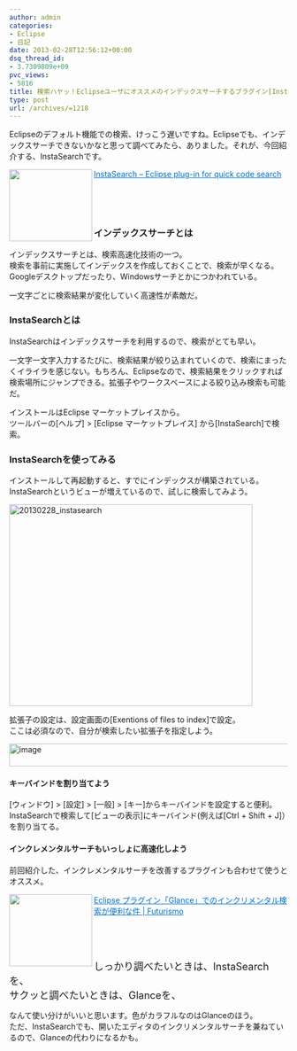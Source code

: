 ```yaml
---
author: admin
categories:
- Eclipse
- 日記
date: 2013-02-28T12:56:12+00:00
dsq_thread_id:
- 3.7309809e+09
pvc_views:
- 5816
title: 検索ハヤッ！Eclipseユーザにオススメのインデックスサーチするプラグイン[InstaSearch]の紹介
type: post
url: /archives/=1218
---
```


Eclipseのデフォルト機能での検索、けっこう遅いですね。Eclipseでも、インデックスサーチできないかなと思って調べてみたら、ありました。それが、今回紹介する、InstaSearchです。

<a href="http://code.inf.unibz.it/projects/instasearch/" target="_blank"><img class="alignleft" border="0" alt="" align="left" src="http://capture.heartrails.com/150x130/shadow?http://code.inf.unibz.it/projects/instasearch/" width="150" height="130" /></a> <a style="color: #0070c5" href="http://code.inf.unibz.it/projects/instasearch/" target="_blank">InstaSearch &#8211; Eclipse plug-in for quick code search</a>  <img border="0" alt="" src="http://b.hatena.ne.jp/entry/image/http://code.inf.unibz.it/projects/instasearch/" />

&#160;

&#160;

### インデックスサーチとは

インデックスサーチとは、検索高速化技術の一つ。   
検索を事前に実施してインデックスを作成しておくことで、検索が早くなる。   
Googleデスクトップだったり、Windowsサーチとかにつかわれている。

一文字ごとに検索結果が変化していく高速性が素敵だ。

### InstaSearchとは

InstaSearchはインデックスサーチを利用するので、検索がとても早い。

一文字一文字入力するたびに、検索結果が絞り込まれていくので、検索にまったくイライラを感じない。もちろん、Eclipseなので、検索結果をクリックすれば検索場所にジャンプできる。拡張子やワークスベースによる絞り込み検索も可能だ。

インストールはEclipse マーケットプレイスから。   
ツールバーの[ヘルプ] > [Eclipse マーケットプレイス] から[InstaSearch]で検索。

### InstaSearchを使ってみる

インストールして再起動すると、すでにインデックスが構築されている。   
InstaSearchというビューが増えているので、試しに検索してみよう。

[<img style="background-image: none; border-bottom: 0px; border-left: 0px; padding-left: 0px; padding-right: 0px; display: inline; border-top: 0px; border-right: 0px; padding-top: 0px" title="20130228_instasearch" border="0" alt="20130228_instasearch" src="http://hmi-me.ciao.jp/wordpress/wp-content/uploads/20130228_instasearch_thumb.png" width="440" height="364" />][1]

拡張子の設定は、設定画面の[Exentions of files to index]で設定。   
ここは必須なので、自分が検索したい拡張子を指定しよう。

[<img style="background-image: none; border-bottom: 0px; border-left: 0px; padding-left: 0px; padding-right: 0px; display: inline; border-top: 0px; border-right: 0px; padding-top: 0px" title="image" border="0" alt="image" src="http://hmi-me.ciao.jp/wordpress/wp-content/uploads/image_thumb90.png" width="561" height="41" />][2]

#### キーバインドを割り当てよう

[ウィンドウ] > [設定] > [一般] > [キー]からキーバインドを設定すると便利。   
InstaSearchで検索して[ビューの表示]にキーバインド(例えば[Ctrl + Shift + J]）を割り当てる。

#### インクレメンタルサーチもいっしょに高速化しよう

前回紹介した、インクレメンタルサーチを改善するプラグインも合わせて使うとオススメ。

<a href="https://futurismo.biz/archives/1209" target="_blank"><img class="alignleft" border="0" alt="" align="left" src="http://capture.heartrails.com/150x130/shadow?https://futurismo.biz/archives/1209" width="150" height="130" /></a> <a style="color: #0070c5" href="https://futurismo.biz/archives/1209" target="_blank">Eclipse プラグイン「Glance」でのインクリメンタル検索が便利な件 | Futurismo</a>  <img border="0" alt="" src="http://b.hatena.ne.jp/entry/image/https://futurismo.biz/archives/1209" />

&#160;

&#160;

<font size="4">しっかり調べたいときは、InstaSearchを、 <br />サクッと調べたいときは、Glanceを、</font>

なんて使い分けがいいと思います。色がカラフルなのはGlanceのほう。   
ただ、InstaSearchでも、開いたエディタのインクリメンタルサーチを兼ねているので、Glanceの代わりになるかも。

 [1]: http://hmi-me.ciao.jp/wordpress/wp-content/uploads/20130228_instasearch.png
 [2]: http://hmi-me.ciao.jp/wordpress/wp-content/uploads/image90.png